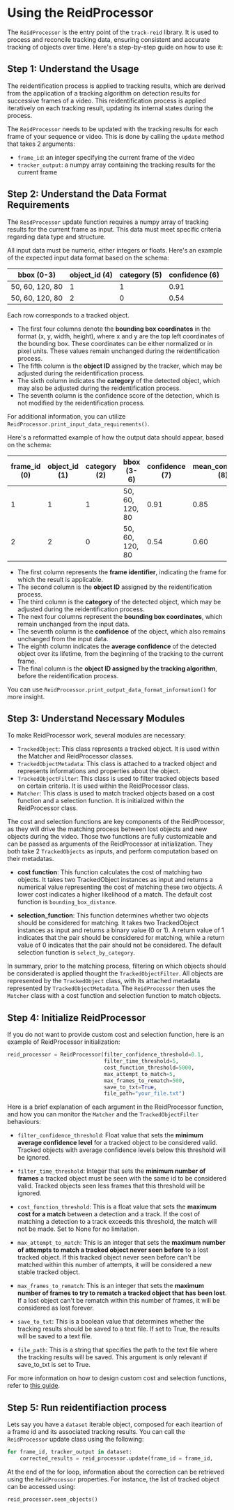 # Using the ReidProcessor

The `ReidProcessor` is the entry point of the `track-reid` library. It is used to process and reconcile tracking data, ensuring consistent and accurate tracking of objects over time. Here's a step-by-step guide on how to use it:

## Step 1: Understand the Usage

The reidentification process is applied to tracking results, which are derived from the application of a tracking algorithm on detection results for successive frames of a video. This reidentification process is applied iteratively on each tracking result, updating its internal states during the process.

The `ReidProcessor` needs to be updated with the tracking results for each frame of your
sequence or video. This is done by calling the `update` method that takes 2 arguments:

- `frame_id`: an integer specifying the current frame of the video
- `tracker_output`: a numpy array containing the tracking results for the current frame

## Step 2: Understand the Data Format Requirements

The `ReidProcessor` update function requires a numpy array of tracking results for the current frame as input. This data must meet specific criteria regarding data type and structure.

All input data must be numeric, either integers or floats.
Here's an example of the expected input data format based on the schema:

| bbox (0-3)      | object_id (4) | category (5) | confidence (6) |
|-----------------|---------------|--------------|----------------|
| 50, 60, 120, 80 |       1       |       1      |       0.91     |
| 50, 60, 120, 80 |       2       |       0      |       0.54     |

Each row corresponds to a tracked object.

- The first four columns denote the **bounding box coordinates** in the format (x, y, width, height),
where x and y are the top left coordinates of the bounding box. These coordinates can be either normalized or in pixel units.
These values remain unchanged during the reidentification process.
- The fifth column is the **object ID** assigned by the tracker, which may be adjusted during the reidentification process.
- The sixth column indicates the **category** of the detected object, which may also be adjusted during the reidentification process.
- The seventh column is the confidence score of the detection, which is not modified by the reidentification process.

For additional information, you can utilize `ReidProcessor.print_input_data_requirements()`.

Here's a reformatted example of how the output data should appear, based on the schema:

| frame_id (0) | object_id (1) | category (2) | bbox (3-6)      | confidence (7) | mean_confidence (8) | tracker_id (9) |
|--------------|---------------|--------------|-----------------|----------------|---------------------|----------------|
| 1            | 1             | 1            | 50, 60, 120, 80 | 0.91           | 0.85                | 1              |
| 2            | 2             | 0            | 50, 60, 120, 80 | 0.54           | 0.60                | 2              |

- The first column represents the **frame identifier**, indicating the frame for which the result is applicable.
- The second column is the **object ID** assigned by the reidentification process.
- The third column is the **category** of the detected object, which may be adjusted during the reidentification process.
- The next four columns represent the **bounding box coordinates**, which remain unchanged from the input data.
- The seventh column is the **confidence** of the object, which also remains unchanged from the input data.
- The eighth column indicates the **average confidence** of the detected object over its lifetime, from the beginning of the tracking to the current frame.
- The final column is the **object ID assigned by the tracking algorithm**, before the reidentification process.

You can use `ReidProcessor.print_output_data_format_information()` for more insight.

## Step 3: Understand Necessary Modules

To make ReidProcessor work, several modules are necessary:

- `TrackedObject`: This class represents a tracked object. It is used within the Matcher and ReidProcessor classes.
- `TrackedObjectMetadata`: This class is attached to a tracked object and represents informations and properties about the object.
- `TrackedObjectFilter`: This class is used to filter tracked objects based on certain criteria. It is used within the ReidProcessor class.
- `Matcher`: This class is used to match tracked objects based on a cost function and a selection function. It is initialized within the ReidProcessor class.

The cost and selection functions are key components of the ReidProcessor, as they will drive the matching process between lost objects and new objects during the video. Those two functions are fully customizable and can be passed as arguments of the ReidProcessor at initialization. They both take 2 `TrackedObjects` as inputs, and perform computation based on their metadatas.

- **cost function**: This function calculates the cost of matching two objects. It takes two TrackedObject instances as input and returns a numerical value representing the cost of matching these two objects. A lower cost indicates a higher likelihood of a match. The default cost function is `bounding_box_distance`.

- **selection_function**: This function determines whether two objects should be considered for matching. It takes two TrackedObject instances as input and returns a binary value (0 or 1). A return value of 1 indicates that the pair should be considered for matching, while a return value of 0 indicates that the pair should not be considered. The default selection function is `select_by_category`.

In summary, prior to the matching process, filtering on which objects should be considerated is applied thought the `TrackedObjectFilter`. All objects are represented by the `TrackedObject` class, with its attached metadata represented by `TrackedObjectMetadata`. The `ReidProcessor` then uses the `Matcher` class with a cost function and selection function to match objects.

## Step 4: Initialize ReidProcessor

If you do not want to provide custom cost and selection function, here is an example of ReidProcessor initialization:

```python
reid_processor = ReidProcessor(filter_confidence_threshold=0.1,
                               filter_time_threshold=5,
                               cost_function_threshold=5000,
                               max_attempt_to_match=5,
                               max_frames_to_rematch=500,
                               save_to_txt=True,
                               file_path="your_file.txt")
```

Here is a brief explanation of each argument in the ReidProcessor function, and how you can monitor the `Matcher` and the `TrackedObjectFilter` behaviours:

- `filter_confidence_threshold`: Float value that sets the **minimum average confidence level** for a tracked object to be considered valid. Tracked objects with average confidence levels below this threshold will be ignored.

- `filter_time_threshold`: Integer that sets the **minimum number of frames** a tracked object must be seen with the same id to be considered valid. Tracked objects seen less frames that this threshold will be ignored.

- `cost_function_threshold`: This is a float value that sets the **maximum cost for a match** between a detection and a track. If the cost of matching a detection to a track exceeds this threshold, the match will not be made. Set to None for no limitation.

- `max_attempt_to_match`: This is an integer that sets the **maximum number of attempts to match a tracked object never seen before** to a lost tracked object. If this tracked object never seen before can't be matched within this number of attempts, it will be considered a new stable tracked object.

- `max_frames_to_rematch`: This is an integer that sets the **maximum number of frames to try to rematch a tracked object that has been lost**. If a lost object can't be rematch within this number of frames, it will be considered as lost forever.

- `save_to_txt`: This is a boolean value that determines whether the tracking results should be saved to a text file. If set to True, the results will be saved to a text file.

- `file_path`: This is a string that specifies the path to the text file where the tracking results will be saved. This argument is only relevant if save_to_txt is set to True.

For more information on how to design custom cost and selection functions, refer to [this guide](custom_cost_selection.md).

## Step 5: Run reidentifiaction process

Lets say you have a `dataset` iterable object, composed for each iteartion of a frame id and its associated tracking results. You can call the `ReidProcessor` update class using the following:

```python
for frame_id, tracker_output in dataset:
    corrected_results = reid_processor.update(frame_id = frame_id,                  tracker_output=tracker_output)
```

At the end of the for loop, information about the correction can be retrieved using the `ReidProcessor` properties. For instance, the list of tracked object can be accessed using:

```python
reid_processor.seen_objects()
```
